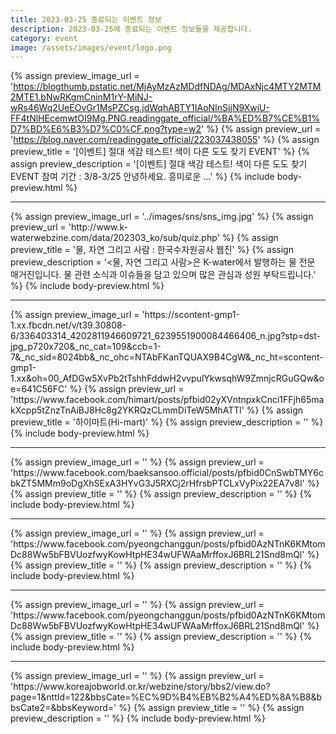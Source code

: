 ```yaml
---
title: 2023-03-25 종료되는 이벤트 정보
description: 2023-03-25에 종료되는 이벤트 정보들을 제공합니다.
category: event
image: /assets/images/event/logo.png
---
```

{% assign preview_image_url = 'https://blogthumb.pstatic.net/MjAyMzAzMDdfNDAg/MDAxNjc4MTY2MTM2MTE1.bNwRKgmCninM1rY-MiNJ-wRs46Wq2UeEOvGr1MsPZCsg.jdWqhABTY1IAoNInSjjN9XwiU-FF4tNlHEcemwtOI9Mg.PNG.readinggate_official/%BA%ED%B7%CE%B1%D7%BD%E6%B3%D7%C0%CF.png?type=w2' %}
{% assign preview_url = 'https://blog.naver.com/readinggate_official/223037438055' %}
{% assign preview_title = '[이벤트] 절대 색감 테스트! 색이 다른 도도 찾기 EVENT' %}
{% assign preview_description = '[이벤트] 절대 색감 테스트! 색이 다른 도도 찾기 EVENT 참여 기간 : 3/8-3/25 안녕하세요. 흥미로운 ...' %}
{% include body-preview.html %}
<hr>{% assign preview_image_url = '../images/sns/sns_img.jpg' %}
{% assign preview_url = 'http://www.k-waterwebzine.com/data/202303_ko/sub/quiz.php' %}
{% assign preview_title = '물, 자연 그리고 사람 : 한국수자원공사 웹진' %}
{% assign preview_description = '<물, 자연 그리고 사람>은 K-water에서 발행하는 물 전문 매거진입니다. 물 관련 소식과 이슈들을 담고 있으며 많은 관심과 성원 부탁드립니다.' %}
{% include body-preview.html %}
<hr>{% assign preview_image_url = 'https://scontent-gmp1-1.xx.fbcdn.net/v/t39.30808-6/336403314_4202811946609721_6239551900084466406_n.jpg?stp=dst-jpg_p720x720&amp;_nc_cat=109&amp;ccb=1-7&amp;_nc_sid=8024bb&amp;_nc_ohc=NTAbFKanTQUAX9B4CgW&amp;_nc_ht=scontent-gmp1-1.xx&amp;oh=00_AfDGw5XvPb2tTshhFddwH2vvpulYkwsqhW9ZmnjcRGuGQw&amp;oe=641C56FC' %}
{% assign preview_url = 'https://www.facebook.com/himart/posts/pfbid02yXVntnpxkCnci1FFjh65makXcpp5tZnzTnAiBJ8Hc8g2YKRQzCLmmDiTeW5MhATTl' %}
{% assign preview_title = '&#xd558;&#xc774;&#xb9c8;&#xd2b8;(Hi-mart)' %}
{% assign preview_description = '' %}
{% include body-preview.html %}
<hr>{% assign preview_image_url = '' %}
{% assign preview_url = 'https://www.facebook.com/baeksansoo.official/posts/pfbid0CnSwbTMY6cbkZT5MMm9oDgXhSExA3HYvG3J5RXCj2rHfrsbPTCLxVyPix22EA7v8l' %}
{% assign preview_title = '' %}
{% assign preview_description = '' %}
{% include body-preview.html %}
<hr>{% assign preview_image_url = '' %}
{% assign preview_url = 'https://www.facebook.com/pyeongchanggun/posts/pfbid0AzNTnK6KMtomDc88Ww5bFBVUozfwyKowHtpHE34wUFWAaMrffoxJ6BRL21Snd8mQl' %}
{% assign preview_title = '' %}
{% assign preview_description = '' %}
{% include body-preview.html %}
<hr>{% assign preview_image_url = '' %}
{% assign preview_url = 'https://www.facebook.com/pyeongchanggun/posts/pfbid0AzNTnK6KMtomDc88Ww5bFBVUozfwyKowHtpHE34wUFWAaMrffoxJ6BRL21Snd8mQl' %}
{% assign preview_title = '' %}
{% assign preview_description = '' %}
{% include body-preview.html %}
<hr>{% assign preview_image_url = '' %}
{% assign preview_url = 'https://www.koreajobworld.or.kr/webzine/story/bbs2/view.do?page=1&nttId=122&bbsCate=%EC%9D%B4%EB%B2%A4%ED%8A%B8&bbsCate2=&bbsKeyword=' %}
{% assign preview_title = '' %}
{% assign preview_description = '' %}
{% include body-preview.html %}